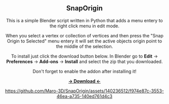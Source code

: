<div align="center">
   <h2>SnapOrigin</h2>
</div>

<div align="center">
 <p>This is a simple Blender script written in Python that adds a menu entery to the right click menu in edit mode.
<p>When you select a vertex or collection of vertices and then press the "Snap Origin to Selected" menu entery it will set the active objects origin point to the middle of the selection. 

 <p>To install just click the download button below. In Blender go to <b>Edit</b> -> <b>Preferences</b> -> <b>Add-ons</b> -> <b>Install</b> and select the zip that you downloaded. 
  <p>Don't forget to enable the addon after installing it!
<b><p><a href="https://github.com/Maro-3D/SnapOrigin/archive/refs/heads/main.zip">-> Download <-</a></b> 

https://github.com/Maro-3D/SnapOrigin/assets/140236512/f974e87c-3553-46ea-a735-140ed761d4c3

</div>

